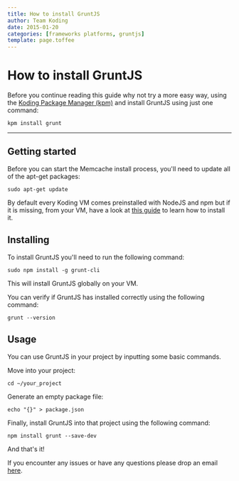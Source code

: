 ```yaml
---
title: How to install GruntJS
author: Team Koding
date: 2015-01-20
categories: [frameworks platforms, gruntjs]
template: page.toffee
---
```


# How to install GruntJS

Before you continue reading this guide why not try a more easy way, using the [Koding Package Manager (kpm)](http://learn.koding.com/guides/getting-started-kpm/) and install GruntJS using just one command:

```
kpm install grunt
```

***

## Getting started

Before you can start the Memcache install process, you'll need to update all of the apt-get packages:

```
sudo apt-get update
```

By default every Koding VM comes preinstalled with NodeJS and npm but if it is missing, from your VM, have a look at [this guide](http://learn.koding.com/guides/getting-started-nodejs/) to learn how to install it.

## Installing

To install GruntJS you'll need to run the following command:

```
sudo npm install -g grunt-cli
```

This will install GruntJS globally on your VM.

You can verify if GruntJS has installed correctly using the following command:

```
grunt --version 
```

## Usage

You can use GruntJS in your project by inputting some basic commands.

Move into your project:
```
cd ~/your_project
```

Generate an empty package file:

``` 
echo "{}" > package.json 
```

Finally, install GruntJS into that project using the following command:

```
npm install grunt --save-dev
```

And that's it!

If you encounter any issues or have any questions please drop an email [here](mailto:support@koding.com).

